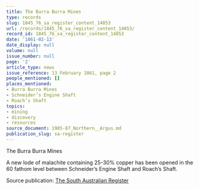 ```yaml
---
title: The Burra Burra Mines
type: records
slug: 1845_76_sa_register_content_14053
url: /records/1845_76_sa_register_content_14053/
record_id: 1845_76_sa_register_content_14053
date: '1861-02-13'
date_display: null
volume: null
issue_number: null
page: '2'
article_type: news
issue_reference: 13 February 1861, page 2
people_mentioned: []
places_mentioned:
- Burra Burra Mines
- Schneider’s Engine Shaft
- Roach’s Shaft
topics:
- mining
- discovery
- resources
source_document: 1985-87_Northern__Argus.md
publication_slug: sa-register
---
```


The Burra Burra Mines

A new lode of malachite containing 25-30% copper has been opened in the 60 fathom level between Schneider’s Engine Shaft and Roach’s Shaft.

Source publication: [The South Australian Register](/publications/sa-register/)
